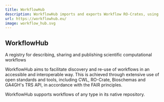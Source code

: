 ```yaml
---
title: WorkflowHub
description: WorkflowHub imports and exports Workflow RO-Crates, using it as an exchange format. They are a specialization of RO-Crate for packaging an executable workflow with all necessary documentation. It is aligned with, and intends to strictly extend, the more general Bioschemas ComputationalWorkflow profile.
url: https://workflowhub.eu/
image: workflow_hub.svg
---
```

## WorkflowHub
A registry for describing, sharing and publishing scientific computational workflows

WorkflowHub aims to facilitate discovery and re-use of workflows in an accessible and interoperable way. This is achieved through extensive use of open standards and tools, including CWL, RO-Crate, Bioschemas and GA4GH's TRS API, in accordance with the FAIR principles.

WorkflowHub supports workflows of any type in its native repository.